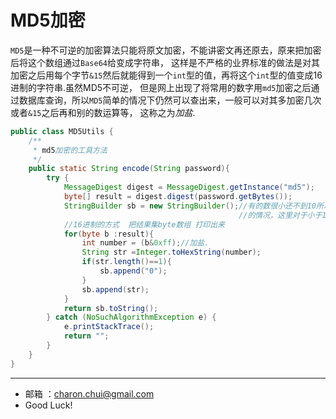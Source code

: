 MD5加密
===

`MD5`是一种不可逆的加密算法只能将原文加密，不能讲密文再还原去，原来把加密后将这个数组通过`Base64`给变成字符串，
这样是不严格的业界标准的做法是对其加密之后用每个字节`&15`然后就能得到一个`int`型的值，再将这个`int`型的值变成16进制的字符串.虽然MD5不可逆，
但是网上出现了将常用的数字用`md5`加密之后通过数据库查询，所以`MD5`简单的情况下仍然可以查出来，一般可以对其多加密几次或者`&15`之后再和别的数运算等，
这称之为*加盐*.
 
```java
public class MD5Utils {
    /**
     * md5加密的工具方法
     */
    public static String encode(String password){
        try {
            MessageDigest digest = MessageDigest.getInstance("md5");
            byte[] result = digest.digest(password.getBytes());
            StringBuilder sb = new StringBuilder();//有的数很小还不到10所以得到16进制的字符串有一个
                                                   //的情况，这里对于小于10的值前面加上0
            //16进制的方式  把结果集byte数组 打印出来
            for(byte b :result){
                int number = (b&0xff);//加盐.
                String str =Integer.toHexString(number);
                if(str.length()==1){
                    sb.append("0");
                }
                sb.append(str);
            }
            return sb.toString();
        } catch (NoSuchAlgorithmException e) {
            e.printStackTrace();
            return "";
        }
    }
}
```

----
- 邮箱 ：charon.chui@gmail.com  
- Good Luck! 